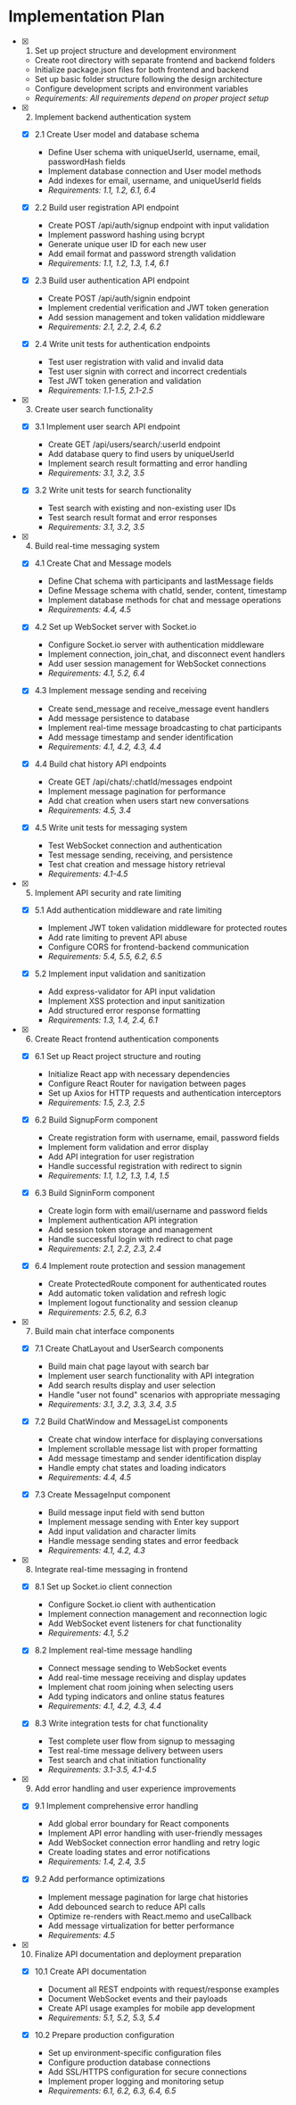 # Implementation Plan

- [x] 1. Set up project structure and development environment
  - Create root directory with separate frontend and backend folders
  - Initialize package.json files for both frontend and backend
  - Set up basic folder structure following the design architecture
  - Configure development scripts and environment variables
  - _Requirements: All requirements depend on proper project setup_

- [x] 2. Implement backend authentication system
  - [x] 2.1 Create User model and database schema
    - Define User schema with uniqueUserId, username, email, passwordHash fields
    - Implement database connection and User model methods
    - Add indexes for email, username, and uniqueUserId fields
    - _Requirements: 1.1, 1.2, 6.1, 6.4_
  
  - [x] 2.2 Build user registration API endpoint
    - Create POST /api/auth/signup endpoint with input validation
    - Implement password hashing using bcrypt
    - Generate unique user ID for each new user
    - Add email format and password strength validation
    - _Requirements: 1.1, 1.2, 1.3, 1.4, 6.1_
  
  - [x] 2.3 Build user authentication API endpoint
    - Create POST /api/auth/signin endpoint
    - Implement credential verification and JWT token generation
    - Add session management and token validation middleware
    - _Requirements: 2.1, 2.2, 2.4, 6.2_
  
  - [x] 2.4 Write unit tests for authentication endpoints
    - Test user registration with valid and invalid data
    - Test user signin with correct and incorrect credentials
    - Test JWT token generation and validation
    - _Requirements: 1.1-1.5, 2.1-2.5_

- [x] 3. Create user search functionality
  - [x] 3.1 Implement user search API endpoint
    - Create GET /api/users/search/:userId endpoint
    - Add database query to find users by uniqueUserId
    - Implement search result formatting and error handling
    - _Requirements: 3.1, 3.2, 3.5_
  
  - [x] 3.2 Write unit tests for search functionality
    - Test search with existing and non-existing user IDs
    - Test search result format and error responses
    - _Requirements: 3.1, 3.2, 3.5_

- [x] 4. Build real-time messaging system
  - [x] 4.1 Create Chat and Message models
    - Define Chat schema with participants and lastMessage fields
    - Define Message schema with chatId, sender, content, timestamp
    - Implement database methods for chat and message operations
    - _Requirements: 4.4, 4.5_
  
  - [x] 4.2 Set up WebSocket server with Socket.io
    - Configure Socket.io server with authentication middleware
    - Implement connection, join_chat, and disconnect event handlers
    - Add user session management for WebSocket connections
    - _Requirements: 4.1, 5.2, 6.4_
  
  - [x] 4.3 Implement message sending and receiving
    - Create send_message and receive_message event handlers
    - Add message persistence to database
    - Implement real-time message broadcasting to chat participants
    - Add message timestamp and sender identification
    - _Requirements: 4.1, 4.2, 4.3, 4.4_
  
  - [x] 4.4 Build chat history API endpoints
    - Create GET /api/chats/:chatId/messages endpoint
    - Implement message pagination for performance
    - Add chat creation when users start new conversations
    - _Requirements: 4.5, 3.4_
  
  - [x] 4.5 Write unit tests for messaging system
    - Test WebSocket connection and authentication
    - Test message sending, receiving, and persistence
    - Test chat creation and message history retrieval
    - _Requirements: 4.1-4.5_

- [x] 5. Implement API security and rate limiting
  - [x] 5.1 Add authentication middleware and rate limiting
    - Implement JWT token validation middleware for protected routes
    - Add rate limiting to prevent API abuse
    - Configure CORS for frontend-backend communication
    - _Requirements: 5.4, 5.5, 6.2, 6.5_
  
  - [x] 5.2 Implement input validation and sanitization
    - Add express-validator for API input validation
    - Implement XSS protection and input sanitization
    - Add structured error response formatting
    - _Requirements: 1.3, 1.4, 2.4, 6.1_

- [x] 6. Create React frontend authentication components
  - [x] 6.1 Set up React project structure and routing
    - Initialize React app with necessary dependencies
    - Configure React Router for navigation between pages
    - Set up Axios for HTTP requests and authentication interceptors
    - _Requirements: 1.5, 2.3, 2.5_
  
  - [x] 6.2 Build SignupForm component
    - Create registration form with username, email, password fields
    - Implement form validation and error display
    - Add API integration for user registration
    - Handle successful registration with redirect to signin
    - _Requirements: 1.1, 1.2, 1.3, 1.4, 1.5_
  
  - [x] 6.3 Build SigninForm component
    - Create login form with email/username and password fields
    - Implement authentication API integration
    - Add session token storage and management
    - Handle successful login with redirect to chat page
    - _Requirements: 2.1, 2.2, 2.3, 2.4_
  
  - [x] 6.4 Implement route protection and session management
    - Create ProtectedRoute component for authenticated routes
    - Add automatic token validation and refresh logic
    - Implement logout functionality and session cleanup
    - _Requirements: 2.5, 6.2, 6.3_

- [x] 7. Build main chat interface components





  - [x] 7.1 Create ChatLayout and UserSearch components


    - Build main chat page layout with search bar
    - Implement user search functionality with API integration
    - Add search results display and user selection
    - Handle "user not found" scenarios with appropriate messaging
    - _Requirements: 3.1, 3.2, 3.3, 3.4, 3.5_
  
  - [x] 7.2 Build ChatWindow and MessageList components


    - Create chat window interface for displaying conversations
    - Implement scrollable message list with proper formatting
    - Add message timestamp and sender identification display
    - Handle empty chat states and loading indicators
    - _Requirements: 4.4, 4.5_
  
  - [x] 7.3 Create MessageInput component


    - Build message input field with send button
    - Implement message sending with Enter key support
    - Add input validation and character limits
    - Handle message sending states and error feedback
    - _Requirements: 4.1, 4.2, 4.3_

- [x] 8. Integrate real-time messaging in frontend





  - [x] 8.1 Set up Socket.io client connection


    - Configure Socket.io client with authentication
    - Implement connection management and reconnection logic
    - Add WebSocket event listeners for chat functionality
    - _Requirements: 4.1, 5.2_
  
  - [x] 8.2 Implement real-time message handling


    - Connect message sending to WebSocket events
    - Add real-time message receiving and display updates
    - Implement chat room joining when selecting users
    - Add typing indicators and online status features
    - _Requirements: 4.1, 4.2, 4.3, 4.4_
  
  - [x] 8.3 Write integration tests for chat functionality


    - Test complete user flow from signup to messaging
    - Test real-time message delivery between users
    - Test search and chat initiation functionality
    - _Requirements: 3.1-3.5, 4.1-4.5_

- [x] 9. Add error handling and user experience improvements





  - [x] 9.1 Implement comprehensive error handling


    - Add global error boundary for React components
    - Implement API error handling with user-friendly messages
    - Add WebSocket connection error handling and retry logic
    - Create loading states and error notifications
    - _Requirements: 1.4, 2.4, 3.5_
  
  - [x] 9.2 Add performance optimizations



    - Implement message pagination for large chat histories
    - Add debounced search to reduce API calls
    - Optimize re-renders with React.memo and useCallback
    - Add message virtualization for better performance
    - _Requirements: 4.5_

- [x] 10. Finalize API documentation and deployment preparation





  - [x] 10.1 Create API documentation


    - Document all REST endpoints with request/response examples
    - Document WebSocket events and their payloads
    - Create API usage examples for mobile app development
    - _Requirements: 5.1, 5.2, 5.3, 5.4_
  
  - [x] 10.2 Prepare production configuration


    - Set up environment-specific configuration files
    - Configure production database connections
    - Add SSL/HTTPS configuration for secure connections
    - Implement proper logging and monitoring setup
    - _Requirements: 6.1, 6.2, 6.3, 6.4, 6.5_